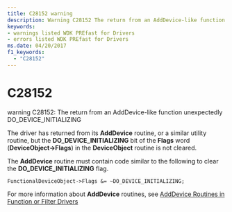 ```yaml
---
title: C28152 warning
description: Warning C28152 The return from an AddDevice-like function unexpectedly DO_DEVICE_INITIALIZING.
keywords:
- warnings listed WDK PREfast for Drivers
- errors listed WDK PREfast for Drivers
ms.date: 04/20/2017
f1_keywords: 
  - "C28152"
---
```


# C28152


warning C28152: The return from an AddDevice-like function unexpectedly DO\_DEVICE\_INITIALIZING

The driver has returned from its **AddDevice** routine, or a similar utility routine, but the **DO\_DEVICE\_INITIALIZING** bit of the **Flags** word (**DeviceObject-&gt;Flags**) in the **DeviceObject** routine is not cleared.

The **AddDevice** routine must contain code similar to the following to clear the **DO\_DEVICE\_INITIALIZING** flag.

```
FunctionalDeviceObject->Flags &= ~DO_DEVICE_INITIALIZING;
```

For more information about **AddDevice** routines, see [AddDevice Routines in Function or Filter Drivers](../kernel/adddevice-routines-in-function-or-filter-drivers.md)

 

